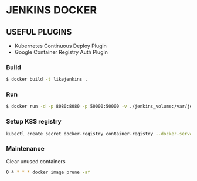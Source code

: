 # JENKINS DOCKER

## USEFUL PLUGINS
- Kubernetes Continuous Deploy Plugin
- Google Container Registry Auth Plugin
### Build
```sh
$ docker build -t likejenkins .
```
### Run 
```sh
$ docker run -d -p 8080:8080 -p 50000:50000 -v ./jenkins_volume:/var/jenkins_home -v $(which docker):/usr/bin/docker -v /var/run/docker.sock:/var/run/docker.sock likejenkins
```
### Setup K8S registry
```sh
kubectl create secret docker-registry container-registry --docker-server='https://eu.gcr.io' --docker-username=_json_key --docker-password="$(cat google-service-key.json)" --docker-email=not.valid@email.com
```
### Maintenance 
Clear unused containers
```sh
0 4 * * * docker image prune -af
```
